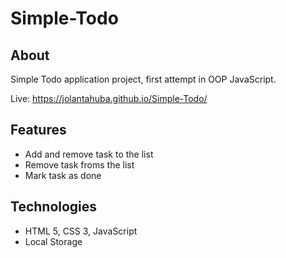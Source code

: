 # Simple-Todo
## About
Simple Todo application project, first attempt in OOP JavaScript.

Live: https://jolantahuba.github.io/Simple-Todo/

## Features
- Add and remove task to the list
- Remove task froms the list
- Mark task as done

## Technologies
- HTML 5, CSS 3, JavaScript
- Local Storage
